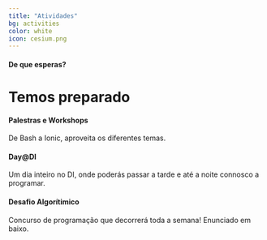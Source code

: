 ```yaml
---
title: "Atividades"
bg: activities
color: white
icon: cesium.png
---
```


#### De que esperas?

# Temos preparado
<div class="row features">
  <div class="col s12 m4 feature">
    <i class="fa fa-comments-o fa-4x">
    </i>
    <h4> Palestras e Workshops </h4>
    <p class="feature-description"> De Bash a Ionic, aproveita os diferentes temas. </p>
  </div>
  <div class="col s12 m4 feature">
    <i class="fa fa-laptop fa-4x">
    </i>
    <h4> Day@DI </h4>
    <p class="feature-description"> Um dia inteiro no DI, onde poderás passar a tarde e até a noite connosco a programar. </p>
  </div>
  <div class="col s12 m4 feature">
    <i class="fa fa-terminal fa-4x">
    </i>
    <h4> Desafio Algorítimico </h4>
    <p class="feature-description"> Concurso de programação que decorrerá toda a semana! Enunciado em baixo. </p>
  </div>
</div>
<!--
<ul class="challenge collapsible" data-collapsible="accordion">
  <li>
    <div class="challenge-title collapsible-header"><i class="fa fa-terminal fa-4x"></i>Enunciado</div>
    <div class="challenge-body collapsible-body">
      {% highlight haskell %}
-- Descobrir o posicionamento de aspersores de água
-- Por cada posição regada, 1 ponto é atribuído
-- O objetivo é maximizar a pontuação
  -- Só se podem colocar no máximo 8 aspersores
  -- Cada aspersor só pode regar com um raio máximo de 20
  -- Não se pode regar mais do que um cato
  -- Não se pode regar fora da área de 51x51

-- Posições dos catos:
  [(1, 14),(3, 47),(18, 6),(18, 2),(22, 17),(37, 3),(9, 6),
  (23, 10),(12, 49),(21, 50),(33, 0),(30, 47),(36, 16),(20, 22),
  (2, 41),(37, 48),(18, 9),(48, 36),(28, 34),(5, 24)]

-- Syntax do output
  [(x, y, radius), (x, y, radius)]
-- Exemplo de output
  [(5, 5, 2), (35, 5, 1)]

-- A linguagem para a resolução do desafio fica à tua discrição
      {% endhighlight %}
      <a class="challenge-apply waves-effect waves-light btn bg-white" href="http://storm.cesium.di.uminho.pt/desafio/index.html" target="blank">Submeter</a>
    </div>
  </li>
</ul>
-->